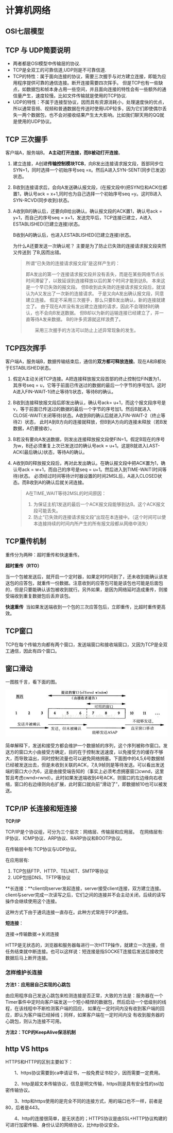 # 计算机网络

## OSI七层模型 



## TCP 与 UDP简要说明

- 两者都是OSI模型中传输层的协议.
- TCP是全双工的可靠信道,UDP则是不可靠信道. 
- TCP的特性：属于面向连接的协议，需要三次握手与对方建立连接，即能为应用程序提供可靠的通信连接。断开连接需要四次挥手。 但是TCP也有一些缺点，如数据包和帧本身占用一些空间，并且面向连接的特性会有一些额外的通信量产生，速度较慢。比如文件传输就是使用的TCP协议. 
- UDP的特性：不属于连接型协议，因而具有资源消耗小，处理速度快的优点，所以通常音频、视频和普通数据在传送时使用UDP较多，因为它们即使偶尔丢失一两个数据包，也不会对接收结果产生太大影响。比如我们聊天用的QQ就是使用的UDP协议。 

## TCP 三次握手 

客户端A，服务端B。 **A主动打开连接，而B被动打开连接**。

1. 建立连接，A创建**传输控制模块TCB**，向B发出连接请求报文段，首部同步位SYN=1，同时选择一个初始序号seq =x。然后A进入SYN-SENT(同步已发送)状态。

2. B收到连接请求后，会向A发送确认报文段，(在报文段中)把SYN位和ACK位都置1，确认号ack = x+1,同时也为自己选择一个初始序号seq =y。这时B进入SYN-RCVD(同步收到)状态。

3. A收到B的确认后，还要向B给出确认。确认报文段的ACK置1，确认号ack = y+1，而自己的序号seq = x+1，发送完毕后，TCP连接已建立，A进入ESTABLISHED(已建立连接)状态。

   B收到A的确认后，也进入ESTABLISHED(已建立连接)状态。

   为什么A还要发送一次确认呢？ 主要是为了防止已失效的连接请求报文段突然又传送到 了B,因而出错。

   >所谓“已失效的连接请求报文段”是这样产生的： 
   >
   >​	即A发出的第一个连接请求报文段并没有丢失，而是在某些网络节点长时间滞留了，以致延误到连接释放以后的某个时间才能到达B。 本来这是一个早已失效的报文段。   但B收到此失效的连接请求报文段后，就误认为A又发出了一次新的连接请求。    于是又向A发出确认报文段，同意建立连接。    假定不采用三次握手，那么只要B发出确认，新的连接就建立了。  由于现在A并没有发出建立连接的请求，因此不会理财B的确认，也不会向B发送数据。 但B却以为新的运输连接已经建立了，并一直等待A发来数据。 B的许多资源就这样浪费了。
   >
   >　　采用三次握手的方法可以防止上述异常现象的发生。

   

## TCP四次挥手

客户端A，服务端B，数据传输结束后，通信的**双方都可释放连接**。现在A和B都处于ESTABLISHED状态。

1. 假定A主动关闭TCP连接。A把连接释放报文段首部的终止控制位FIN置为1，其序号seq = u，它等于前面已传送过的数据的最后一个字节的序号加1。这时A进入FIN-WAIT-1(终止等待1)状态，等待B的确认。

2. B收到连接释放报文段后即发出确认，确认号ack= u+1，而这个报文段序号是v，等于前面已传送过的数据的最后一个字节的序号加1。然后B就进入CLOSE-WAIT(关闭等待)状态。A收到B的确认后就进入FIN-WAIT-2（终止等待2）状态， 此时A到B方向的连接就释放，但B到A方向的连接未释放（若B发数据，A仍要接收）。

3. B若没有要向A发送数据，则发出连接释放报文段使FIN=1。假定B现在的序号为w，B还必须重复上次已发送过的确认号ack = u+1。这是B就进入LAST-ACK(最后确认)状态，等待A的确认。

4. A收到B的释放报文段后，再对此发出确认。在确认报文段中把ACK置为1，确认号ack = w+1，而自己的序号是seq = u+1。然后进入到TIME-WAIT(时间等待)状态。 必须经过时间等待计时器设置的时间2MSL后，A进入CLOSED状态。而B收到A的确认后就关闭连接。

   > A在TIME_WAIT等待2MSL的时间原因：
   >
   > 1. 为保证主机1发送的最后一个ACK报文段能够到达B。这个ACK报文段可能丢失。
   > 2. 防止“已失效的连接请求报文段”出现在本连接中。（这个时间可以使本连接持续的时间内所产生的所有报文段都从网络中消失）



## TCP重传机制

重传分为两种：超时重传和快速重传。 

**超时重传（RTO）**  

当一个包被发送后，就开启一个定时器，如果定时时间到了，还未收到能确认该发送包的应答包，就重传一份数据。注意收到的应答包可能是该包也可能是后面包的，但是只要能确认该包被收到就行。另外如果，是因为网络延时造成重传，则接受端收到重复数据包后丢弃该包。  

**快速重传**  当如果发送端收到一个包的三次应答包后，立即重传，比超时重传更高效。 

## TCP窗口

TCP在每个传输方向都有两个窗口，发送端窗口和接收端窗口，又因为TCP是全双工通信，因此有四个窗口。 

## 窗口滑动

一图胜千言，看下面的图。

![slider windows TCP.jpg](https://github.com/Realee007/jobbook/blob/master/src/image/slider%20windows%20TCP.jpg?raw=true) 

​	简单解释下，发送和接受方都会维护一个数据帧的序列，这个序列被称作窗口。发送方的窗口大小由接受方确定，目的在于控制发送速度，以免接受方的缓存不够大，而导致溢出，同时控制流量也可以避免网络拥塞。下面图中的4,5,6号数据帧已经被发送出去，但是未收到关联的ACK，7,8,9帧则是等待发送。可以看出发送端的窗口大小为6，这是由接受端告知的（事实上必须考虑拥塞窗口cwnd，这里暂且考虑cwnd>rwnd）。此时如果发送端收到4号ACK，则窗口的左边缘向右收缩，窗口的右边缘则向右扩展，此时窗口就向前“滑动了”，即数据帧10也可以被发送。 

## TCP/IP 长连接和短连接

**TCP/IP**  

TCP/IP是个协议组，可分为三个层次：网络层、传输层和应用层。  在网络层有: IP协议、ICMP协议、ARP协议、RARP协议和BOOTP协议。  

在传输层中有:TCP协议与UDP协议。  

在应用层有:

1. TCP包括FTP、HTTP、TELNET、SMTP等协议
2. UDP包括DNS、TFTP等协议  



**长连接：**client向server发起连接，server接受client连接，双方建立连接。client与server完成一次读写之后，它们之间的连接并不会主动关闭，后续的读写操作会继续使用这个连接。 

这种方式下由于通讯连接一直存在。此种方式常用于P2P通信。

**短连接**：  

连接->传输数据->关闭连接

HTTP是无状态的，浏览器和服务器每进行一次HTTP操作，就建立一次连接，但任务结束就中断连接。也可以这样说：短连接是指SOCKET连接后发送后接收完数据后马上断开连接。  

### 怎样维护长连接

**方法1：应用层自己实现的心跳包**  

​	由应用程序自己发送心跳包来检测连接是否正常，大致的方法是：服务器在一个 Timer事件中定时向客户端发送一个短小精悍的数据包，然后启动一个低级别的线程，在该线程中不断检测客户端的回应， 如果在一定时间内没有收到客户端的回应，即认为客户端已经掉线；同样，如果客户端在一定时间内没 有收到服务器的心跳包，则认为连接不可用。 

**方法2：TCP的KeepAlive保活机制** 

## 

## http VS https

HTTPS和HTTP的区别主要如下：

　　1、https协议需要到ca申请证书，一般免费证书较少，因而需要一定费用。

　　2、http是超文本传输协议，信息是明文传输，https则是具有安全性的ssl加密传输协议。

　　3、http和https使用的是完全不同的连接方式，用的端口也不一样，前者是80，后者是443。

　　4、http的连接很简单，是无状态的；HTTPS协议是由SSL+HTTP协议构建的可进行加密传输、身份认证的网络协议，比http协议安全。